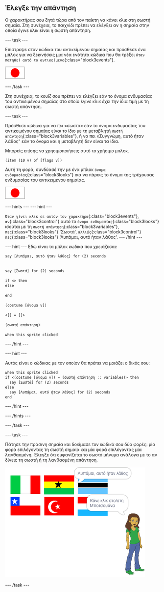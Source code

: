## Έλεγξε την απάντηση

Ο χαρακτήρας σου ζητά τώρα από τον παίκτη να κάνει κλικ στη σωστή σημαία. Στη συνέχεια, το παιχνίδι πρέπει να ελέγξει αν η σημαία στην οποία έγινε κλικ είναι η σωστή απάντηση.

--- task ---

Επίστρεψε στον κώδικα του αντικείμενου σημαίας και πρόσθεσε ένα μπλοκ για να ξεκινήσεις μια νέα ενότητα κώδικα που θα τρέξει `όταν πατηθεί αυτό το αντικείμενο`{:class="block3events"}.

![Αντικείμενο σημαίας](images/flag-sprite.png)

--- /task ---

Στη συνέχεια, το κουίζ σου πρέπει να ελέγξει εάν το όνομα ενδυμασίας του αντικειμένου σημαίας στο οποίο έγινε κλικ έχει την ίδια τιμή με τη σωστή απάντηση.

--- task ---

Πρόσθεσε κώδικα για να πει «σωστά» εάν το όνομα ενδυμασίας του αντικειμένου σημαίας είναι το ίδιο με τη μεταβλητή `σωστή απάντηση`{:class="block3variables"}, ή να πει «Συγγνώμη, αυτό ήταν λάθος" εάν το όνομα και η μεταβλητή δεν είναι τα ίδια.

Μπορείς επίσης να χρησιμοποιήσεις αυτό το χρήσιμο μπλοκ.

```blocks3
(item (10 v) of [flags v])
```

Αυτή τη φορά, συνδύασέ την με ένα μπλοκ `όνομα ενδυμασίας`{:class="block3looks"} για να πάρεις το όνομα της τρέχουσας ενδυμασίας του αντικειμένου σημαίας.

![Αντικείμενο σημαίας](images/flag-sprite.png)

--- hints ---
 --- hint ---
 
 `Όταν γίνει κλικ σε αυτόν τον χαρακτήρα`{:class="block3events"}, `αν`{:class="block3control"} αυτό το `όνομα ενδυμασίας`{:class="block3looks"} ισούται με τη `σωστή απάντηση`{:class="block3variables"}, `πες`{:class="block3looks"} 'Σωστά', `αλλιώς`{:class="block3control"} `πες`{:class="block3looks"} 'Λυπάμαι, αυτό ήταν λάθος'.
--- /hint ---


--- hint --- Εδώ είναι τα μπλοκ κωδικα που χρειάζεσαι:

```blocks3
say [Λυπάμαι, αυτό ήταν λάθος] for (2) seconds


say [Σωστά] for (2) seconds

if <> then
else

end

(costume [όνομα v])

<[] = []>

(σωστή απάντηση)

when this sprite clicked
```

--- /hint ---

--- hint ---

Αυτός είναι ο κώδικας με τον οποίον θα πρέπει να μοιάζει ο δικός σου:

```blocks3
when this sprite clicked
if <(costume [όνομα v]) = (σωστή απάντηση :: variables)> then 
  say [Σωστά] for (2) seconds
else 
  say [Λυπάμαι, αυτό ήταν λάθος] for (2) seconds
end
```

--- /hint ---

--- /hints ---

--- /task ---

--- task ---

Πάτησε την πράσινη σημαία και δοκίμασε τον κώδικά σου δύο φορές: μία φορά επιλέγοντας τη σωστή σημαία και μία φορά επιλέγοντας μία λανθασμένη. Έλεγξε ότι εμφανίζεται το σωστό μήνυμα ανάλογα με το αν δίνεις τη σωστή ή τη λανθασμένη απάντηση.

![Κάνε κλικ στη σημαία](images/click-on-flag.png)

--- /task ---